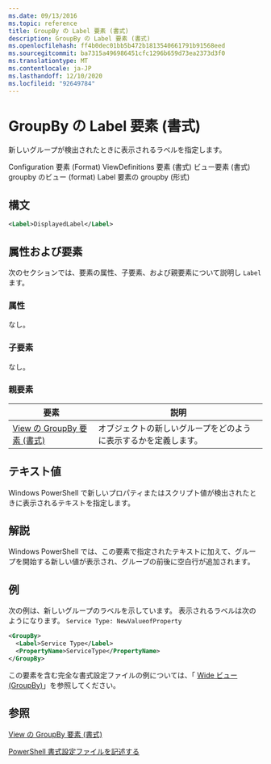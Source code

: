 ```yaml
---
ms.date: 09/13/2016
ms.topic: reference
title: GroupBy の Label 要素 (書式)
description: GroupBy の Label 要素 (書式)
ms.openlocfilehash: ff4b0dec01bb5b472b1813540661791b91568eed
ms.sourcegitcommit: ba7315a496986451cfc1296b659d73ea2373d3f0
ms.translationtype: MT
ms.contentlocale: ja-JP
ms.lasthandoff: 12/10/2020
ms.locfileid: "92649784"
---
```

# <a name="label-element-for-groupby-format"></a>GroupBy の Label 要素 (書式)

新しいグループが検出されたときに表示されるラベルを指定します。

Configuration 要素 (Format) ViewDefinitions 要素 (書式) ビュー要素 (書式) groupby のビュー (format) Label 要素の groupby (形式)

## <a name="syntax"></a>構文

```xml
<Label>DisplayedLabel</Label>
```

## <a name="attributes-and-elements"></a>属性および要素

次のセクションでは、要素の属性、子要素、および親要素について説明し `Label` ます。

### <a name="attributes"></a>属性

なし。

### <a name="child-elements"></a>子要素

なし。

### <a name="parent-elements"></a>親要素

|要素|説明|
|-------------|-----------------|
|[View の GroupBy 要素 (書式)](./groupby-element-for-view-format.md)|オブジェクトの新しいグループをどのように表示するかを定義します。|

## <a name="text-value"></a>テキスト値

Windows PowerShell で新しいプロパティまたはスクリプト値が検出されたときに表示されるテキストを指定します。

## <a name="remarks"></a>解説

Windows PowerShell では、この要素で指定されたテキストに加えて、グループを開始する新しい値が表示され、グループの前後に空白行が追加されます。

## <a name="example"></a>例

次の例は、新しいグループのラベルを示しています。 表示されるラベルは次のようになります。 `Service Type: NewValueofProperty`

```xml
<GroupBy>
  <Label>Service Type</Label>
  <PropertyName>ServiceType</PropertyName>
</GroupBy>

```

この要素を含む完全な書式設定ファイルの例については、「 [Wide ビュー (GroupBy)](./wide-view-groupby.md)」を参照してください。

## <a name="see-also"></a>参照

[View の GroupBy 要素 (書式)](./groupby-element-for-view-format.md)

[PowerShell 書式設定ファイルを記述する](./writing-a-powershell-formatting-file.md)
